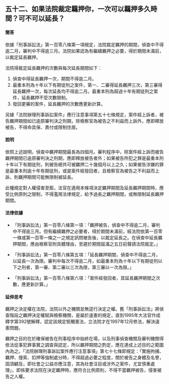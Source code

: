 ## 五十二、如果法院裁定羈押你，一次可以羈押多久時間？可不可以延長？

#### 簡答

依據「刑事訴訟法」第一百零八條第一項規定，法院裁定羈押的期間，偵查中不得逾二月，審判中不得逾三月。法院如果認為有繼續羈押之必要，得於期間未滿前，以裁定延長羈押。

法院得裁定延長羈押的次數與每次延長期間如下：

1. 偵查中得延長羈押一次，期間不得逾二月。
2. 最重本刑為十年以下有期徒刑之案件，第一、二審得延長羈押三次，第三審得延長羈押一次，每次延長均不得逾二月。最重本刑為超過十年有期徒刑之案件，延長羈押不受次數限制。
3. 發回更審的案件，延長羈押的次數應更新計算。

另據「法院辦理刑事訴訟案件」應行注意事項第五十七條規定，案件經上訴者，被告羈押期間如已逾原審判決之刑期，除檢察官為被告之不利益而上訴外，應即釋放被告，不得命具保、責付或限制住居。

#### 說明

依照上述說明，偵查中羈押期間最長為四個月。審判程序中，除案件經上訴而被告羈押期間已逾原審判決之刑期，應即釋放被告者外；如果被告所犯之罪是最重本刑十年以下有期徒刑，則被告總共可被羈押二十幾個月以上之久；如果被告涉嫌的罪是最重本刑逾十年有期徒刑，或是案件經發回者，且檢察官為被告之不利益而上訴，則羈押期間可能無限制被延長。

此種規定對人權侵害至鉅，法官在適用本條項決定羈押期間及延長羈押期間時，應受比例原則之限制，不得濫用法律規定，給予過長之羈押期間，或無限制延長羈押期間。

#### 法律依據

* 「刑事訴訟法」第一百零八條第一項：「羈押被告，偵查中不得逾二月，審判中不得逾三月。但有繼續羈押之必要者，得於期間未滿前，經法院依第一百零一條或第一百零一條之一之規定訊問被告後，以裁定延長之。在偵查中延長羈押期間，應由檢察官附具體理由，至遲於期間屆滿之五日前聲請法院裁定。」

* 「刑事訴訟法」第一百零八條第五項：「延長羈押期間，偵查中不得逾二月，以延長一次為限。審判中每次不得逾二月，如最重本刑為十年以下有期徒刑以下之刑者，第一審、第二審以三次為限，第三審以一次為限。」

* 「刑事訴訟法」第一百零八條第六項：「案件經發回者，其延長羈押期間之次數，應更新計算。」

#### 延伸思考

羈押之決定權在法院，法院以外之機關並無逕行決定之權。舊「刑事訴訟法」將偵查階段之羈押決定權賦與檢察機關，是屬於違憲的規定，直到1995年大法官作成釋字第392號解釋，認定該規定牴觸憲法，立法院才在1997年12月修法，解決違憲問題。

羈押之目的在於確保被告在刑事程序中始終在場，以及刑事偵查機關及審判機關得依法從事犯罪事實之調查與認定，所以羈押期間之酌定，應在達成上述目的之範圍內為之。「法院辦理刑事訴訟案件應行注意事項」第七十七條即規定：「實施拘捕、羈押、搜索、扣押等強制處分時，不得超過必要之程度，關於被告之身體及名譽，固須顧及，即社會之公益亦應注意，其為社會注目或涉外之案件，尤宜慎重處理」，即係要求法院在決定羈押時，應符合比例原則，不得不當羈押被告，侵害被告之人權。
